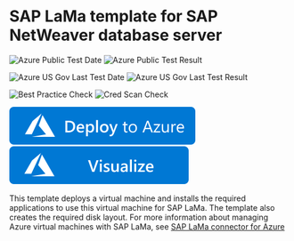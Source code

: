 # SAP LaMa template for SAP NetWeaver database server

![Azure Public Test Date](https://azurequickstartsservice.blob.core.windows.net/badges/sap-lama-database/PublicLastTestDate.svg)
![Azure Public Test Result](https://azurequickstartsservice.blob.core.windows.net/badges/sap-lama-database/PublicDeployment.svg)

![Azure US Gov Last Test Date](https://azurequickstartsservice.blob.core.windows.net/badges/sap-lama-database/FairfaxLastTestDate.svg)
![Azure US Gov Last Test Result](https://azurequickstartsservice.blob.core.windows.net/badges/sap-lama-database/FairfaxDeployment.svg)

![Best Practice Check](https://azurequickstartsservice.blob.core.windows.net/badges/sap-lama-database/BestPracticeResult.svg)
![Cred Scan Check](https://azurequickstartsservice.blob.core.windows.net/badges/sap-lama-database/CredScanResult.svg)

[![Deploy To Azure](https://raw.githubusercontent.com/Azure/azure-quickstart-templates/master/1-CONTRIBUTION-GUIDE/images/deploytoazure.svg?sanitize=true)](https://portal.azure.com/#create/Microsoft.Template/uri/https%3A%2F%2Fraw.githubusercontent.com%2FAzure%2Fazure-quickstart-templates%2Fmaster%2Fsap-lama-database%2Fazuredeploy.json)  [![Visualize](https://raw.githubusercontent.com/Azure/azure-quickstart-templates/master/1-CONTRIBUTION-GUIDE/images/visualizebutton.svg?sanitize=true)](http://armviz.io/#/?load=https%3A%2F%2Fraw.githubusercontent.com%2FAzure%2Fazure-quickstart-templates%2Fmaster%2Fsap-lama-database%2Fazuredeploy.json)

This template deploys a virtual machine and installs the required applications to use this virtual machine for SAP LaMa. The template also creates the required disk layout. For more information about managing Azure virtual machines with SAP LaMa, see [SAP LaMa connector for Azure](https://docs.microsoft.com/azure/virtual-machines/workloads/sap/lama-installation)


